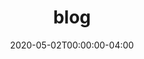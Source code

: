 ---
title: "blog"
date: 2020-05-02T00:00:00-04:00
draft: false

# meta description
description: "blog from greatminds.life"

# type
type : "blog"
---